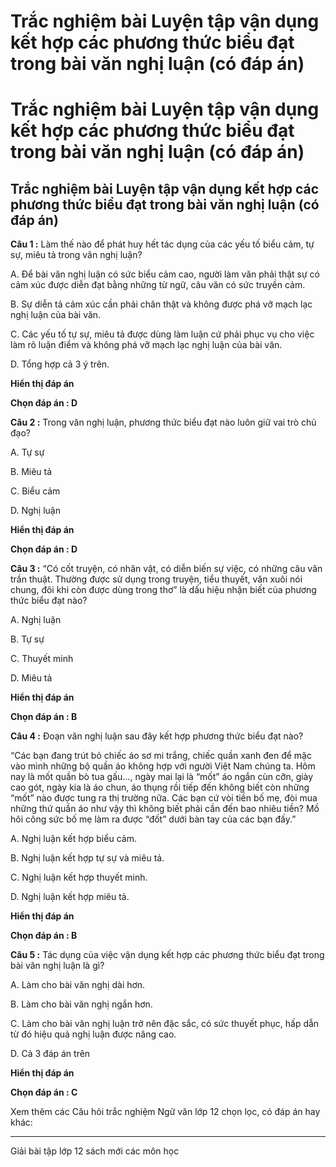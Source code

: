 # Trắc nghiệm bài Luyện tập vận dụng kết hợp các phương thức biểu đạt trong bài văn nghị luận (có đáp án)

# Trắc nghiệm bài Luyện tập vận dụng kết hợp các phương thức biểu đạt trong bài văn nghị luận (có đáp án)

## Trắc nghiệm bài Luyện tập vận dụng kết hợp các phương thức biểu đạt trong bài văn nghị luận (có đáp án)

**Câu 1 :** Làm thế nào để phát huy hết tác dụng của các yếu tố biểu cảm, tự sự, miêu tả trong văn nghị luận? 

A. Để bài văn nghị luận có sức biểu cảm cao, người làm văn phải thật sự có cảm xúc được diễn đạt bằng những từ ngữ, câu văn có sức truyền cảm.

B. Sự diễn tả cảm xúc cần phải chân thật và không được phá vỡ mạch lạc nghị luận của bài văn.

C. Các yếu tố tự sự, miêu tả được dùng làm luận cứ phải phục vụ cho việc làm rõ luận điểm và không phá vỡ mạch lạc nghị luận của bài văn.

D. Tổng hợp cả 3 ý trên.

**Hiển thị đáp án**

**Chọn đáp án : D**

**Câu 2 :** Trong văn nghị luận, phương thức biểu đạt nào luôn giữ vai trò chủ đạo? 

A. Tự sự 

B. Miêu tả 

C. Biểu cảm 

D. Nghị luận 

**Hiển thị đáp án**

**Chọn đáp án : D**

**Câu 3 :** “Có cốt truyện, có nhân vật, có diễn biến sự việc, có những câu văn trần thuật. Thường được sử dụng trong truyện, tiểu thuyết, văn xuôi nói chung, đôi khi còn được dùng trong thơ” là dấu hiệu nhận biết của phương thức biểu đạt nào? 

A. Nghị luận

B. Tự sự

C. Thuyết minh

D. Miêu tả

**Hiển thị đáp án**

**Chọn đáp án : B**

**Câu 4 :** Đoạn văn nghị luận sau đây kết hợp phương thức biểu đạt nào? 

“Các bạn đang trút bỏ chiếc áo sơ mi trắng, chiếc quần xanh đen để mặc vào mình những bộ quần áo không hợp với người Việt Nam chúng ta. Hôm nay là mốt quần bò tua gấu..., ngày mai lại là “mốt” áo ngắn cùn cỡn, giày cao gót, ngày kia là áo chun, áo thụng rồi tiếp đến không biết còn những “mốt” nào được tung ra thị trường nữa. Các bạn cứ vòi tiền bố mẹ, đòi mua những thứ quần áo như vậy thì không biết phải cần đến bao nhiêu tiền? Mồ hôi công sức bố mẹ làm ra được “đốt” dưới bàn tay của các bạn đấy.”

A. Nghị luận kết hợp biểu cảm.

B. Nghị luận kết hợp tự sự và miêu tả.

C. Nghị luận kết hợp thuyết minh.

D. Nghị luận kết hợp miêu tả.

**Hiển thị đáp án**

**Chọn đáp án : B**

**Câu 5 :** Tác dụng của việc vận dụng kết hợp các phương thức biểu đạt trong bài văn nghị luận là gì? 

A. Làm cho bài văn nghị dài hơn. 

B. Làm cho bài văn nghị ngắn hơn. 

C. Làm cho bài văn nghị luận trở nên đặc sắc, có sức thuyết phục, hấp dẫn từ đó hiệu quả nghị luận được nâng cao. 

D. Cả 3 đáp án trên 

**Hiển thị đáp án**

**Chọn đáp án : C**

Xem thêm các Câu hỏi trắc nghiệm Ngữ văn lớp 12 chọn lọc, có đáp án hay khác:

* * *

Giải bài tập lớp 12 sách mới các môn học
